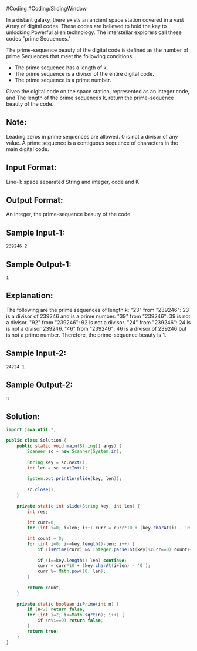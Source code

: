 #Coding  #Coding/SlidingWindow 

In a distant galaxy, there exists an ancient space station covered in a vast 
Array of digital codes. These codes are believed to hold the key to unlocking 
Powerful alien technology. The interstellar explorers call these codes "prime 
Sequences."

The prime-sequence beauty of the digital code is defined as the number of prime 
Sequences that meet the following conditions:
  - The prime sequence has a length of k.
  - The prime sequence is a divisor of the entire digital code.
  - The prime sequence is a prime number.

Given the digital code on the space station, represented as an integer code, and
The length of the prime sequences k, return the prime-sequence beauty of the code.

Note:
-----
Leading zeros in prime sequences are allowed.
0 is not a divisor of any value.
A prime sequence is a contiguous sequence of characters in the main digital code.

Input Format:
-------------
Line-1: space separated String and integer, code and K

Output Format:
-------------
An integer, the prime-sequence beauty of the code.


Sample Input-1:
-------------
```
239246 2 
```

Sample Output-1:
--------------
```
1 
```

Explanation:
------------
The following are the prime sequences of length k:
    "23" from "239246": 23 is a divisor of 239246 and is a prime number.
    "39" from "239246": 39 is not a divisor.
    "92" from "239246": 92 is not a divisor.
    "24" from "239246": 24 is is not a divisor 239246.
    "46" from "239246": 46 is a divisor of 239246 but is not a prime number.
    Therefore, the prime-sequence beauty is 1.

Sample Input-2:
-------------
```
24224 1
```

Sample Output-2:
--------------
```
3
```

## Solution:

```java
import java.util.*;

public class Solution {
    public static void main(String[] args) {
        Scanner sc = new Scanner(System.in);
        
        String key = sc.next();
        int len = sc.nextInt();
        
        System.out.println(slide(key, len));
        
        sc.close();
    }
    
    private static int slide(String key, int len) {
        int res;
        
        int curr=0;
        for (int i=0; i<len; i++) curr = curr*10 + (key.charAt(i) - '0');

        int count = 0;
        for (int i=0; i<=key.length()-len; i++) {
            if (isPrime(curr) && Integer.parseInt(key)%curr==0) count++;
            
            if (i==key.length()-len) continue;
            curr = curr*10 + (key.charAt(i+len) - '0');
            curr %= Math.pow(10, len);
        }
        
        return count;
    }
    
    private static boolean isPrime(int n) {
        if (n<2) return false;
        for (int i=2; i<=Math.sqrt(n); i++) {
            if (n%i==0) return false; 
        }
        return true;
    }
}
```